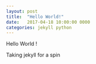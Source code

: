 ```yaml
---
layout: post
title:  "Hello World!"
date:   2017-04-18 10:00:00 0000
categories: jekyll python
---
```

Hello World !

Taking jekyll for a spin


<script src="https://gist.github.com/ionutvilie/10eb7570e0b5fb439d4b0e67fe940766.js"></script>


